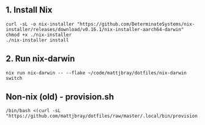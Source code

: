 ## 1. Install Nix

```
curl -sL -o nix-installer "https://github.com/DeterminateSystems/nix-installer/releases/download/v0.16.1/nix-installer-aarch64-darwin"
chmod +x ./nix-installer
./nix-installer install
```

## 2. Run nix-darwin

```
nix run nix-darwin -- --flake ~/code/mattjbray/dotfiles/nix-darwin switch
```

## Non-nix (old) - provision.sh

```
/bin/bash <(curl -sL "https://github.com/mattjbray/dotfiles/raw/master/.local/bin/provision.sh")
```
